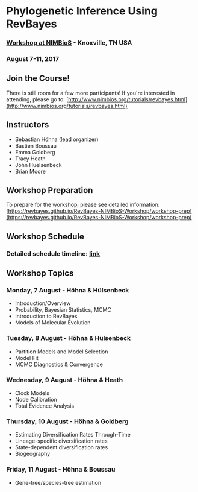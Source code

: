 # Phylogenetic Inference Using RevBayes

### [Workshop at NIMBioS](http://www.nimbios.org/tutorials/revbayes.html) - Knoxville, TN USA
### August 7-11, 2017

## Join the Course!

There is still room for a few more participants! If you're interested in attending, please go to: [http://www.nimbios.org/tutorials/revbayes.html](http://www.nimbios.org/tutorials/revbayes.html)

## Instructors

* Sebastian Höhna (lead organizer)
* Bastien Boussau
* Emma Goldberg
* Tracy Heath
* John Huelsenbeck
* Brian Moore

## Workshop Preparation

To prepare for the workshop, please see detailed information: [https://revbayes.github.io/RevBayes-NIMBioS-Workshop/workshop-prep](https://revbayes.github.io/RevBayes-NIMBioS-Workshop/workshop-prep)

## Workshop Schedule

### Detailed schedule timeline: [link](https://docs.google.com/spreadsheets/d/1zFW6yIMoHWa6_XHvesCLTyUDE3NuSoqb_ou80a9sA1g/edit#gid=0)

## Workshop Topics

### Monday, 7 August - Höhna & Hülsenbeck

* Introduction/Overview
* Probability, Bayesian Statistics, MCMC
* Introduction to RevBayes
* Models of Molecular Evolution

### Tuesday, 8 August - Höhna & Hülsenbeck

* Partition Models and Model Selection
* Model Fit
* MCMC Diagnostics & Convergence

### Wednesday, 9 August - Höhna & Heath

* Clock Models
* Node Calibration
* Total Evidence Analysis

### Thursday, 10 August - Höhna & Goldberg

* Estimating Diversification Rates Through-Time
* Lineage-specific diversification rates
* State-dependent diversification rates
* Biogeography

### Friday, 11 August - Höhna & Boussau

* Gene-tree/species-tree estimation
